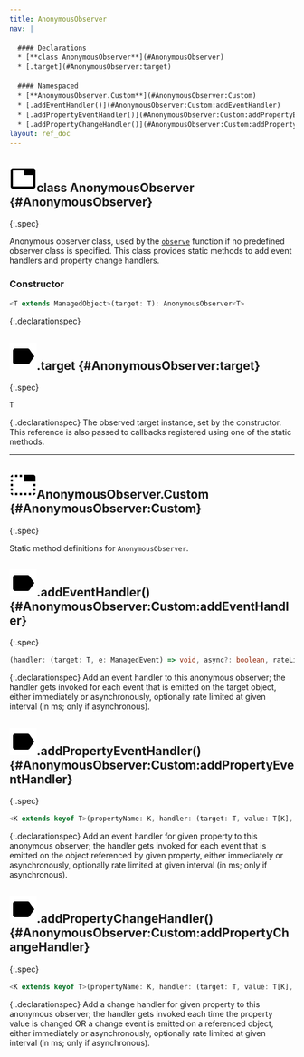 ```yaml
---
title: AnonymousObserver
nav: |

  #### Declarations
  * [**class AnonymousObserver**](#AnonymousObserver)
  * [.target](#AnonymousObserver:target)

  #### Namespaced
  * [**AnonymousObserver.Custom**](#AnonymousObserver:Custom)
  * [.addEventHandler()](#AnonymousObserver:Custom:addEventHandler)
  * [.addPropertyEventHandler()](#AnonymousObserver:Custom:addPropertyEventHandler)
  * [.addPropertyChangeHandler()](#AnonymousObserver:Custom:addPropertyChangeHandler)
layout: ref_doc
---
```


## ![](/assets/icons/spec-class.svg)class AnonymousObserver {#AnonymousObserver}
{:.spec}

Anonymous observer class, used by the [`observe`](./observe) function if no predefined observer class is specified. This class provides static methods to add event handlers and property change handlers.

### Constructor
```typescript
<T extends ManagedObject>(target: T): AnonymousObserver<T>
```
{:.declarationspec}



## ![](/assets/icons/spec-property.svg).target {#AnonymousObserver:target}
{:.spec}

```typescript
T
```
{:.declarationspec}
The observed target instance, set by the constructor. This reference is also passed to callbacks registered using one of the static methods.





---

## ![](/assets/icons/spec-interface.svg)AnonymousObserver.Custom {#AnonymousObserver:Custom}
{:.spec}

Static method definitions for `AnonymousObserver`.



## ![](/assets/icons/spec-method.svg).addEventHandler() {#AnonymousObserver:Custom:addEventHandler}
{:.spec}

```typescript
(handler: (target: T, e: ManagedEvent) => void, async?: boolean, rateLimit?: number): this
```
{:.declarationspec}
Add an event handler to this anonymous observer; the handler gets invoked for each event that is emitted on the target object, either immediately or asynchronously, optionally rate limited at given interval (in ms; only if asynchronous).



## ![](/assets/icons/spec-method.svg).addPropertyEventHandler() {#AnonymousObserver:Custom:addPropertyEventHandler}
{:.spec}

```typescript
<K extends keyof T>(propertyName: K, handler: (target: T, value: T[K], e: ManagedEvent) => void, async?: boolean, rateLimit?: number): this
```
{:.declarationspec}
Add an event handler for given property to this anonymous observer; the handler gets invoked for each event that is emitted on the object referenced by given property, either immediately or asynchronously, optionally rate limited at given interval (in ms; only if asynchronous).



## ![](/assets/icons/spec-method.svg).addPropertyChangeHandler() {#AnonymousObserver:Custom:addPropertyChangeHandler}
{:.spec}

```typescript
<K extends keyof T>(propertyName: K, handler: (target: T, value: T[K], e?: ManagedEvent) => void, async?: boolean, rateLimit?: number): this
```
{:.declarationspec}
Add a change handler for given property to this anonymous observer; the handler gets invoked each time the property value is changed OR a change event is emitted on a referenced object, either immediately or asynchronously, optionally rate limited at given interval (in ms; only if asynchronous).


